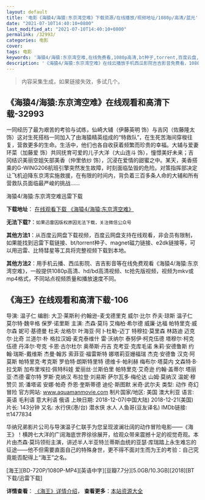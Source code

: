 ```yaml
---
layout: default
title: '电影《海猿4/海猿:东京湾空难》下载资源/在线播放/视频地址/1080p/高清/蓝光'
date: "2021-07-10T14:40:10+0800"
last_modified_at: "2021-07-10T14:40:10+0800"
permalink: /32993/
categories: 电影
cover:
tags: 电影
keywords: '海猿4/海猿:东京湾空难,在线免费看,1080p高清,bt种子,torrent,百度云盘,magnet,磁力链,迅雷下载资源'
description: '《海猿4/海猿:东京湾空难》在线云播放手机西瓜影院吉吉影音免费看，1080p高清bd/hd未删减完整版和tc抢先枪版，mkv/mp4格式，附带bt/torrent种子、magnet/磁力链、百度云盘、网盘资源迅雷下载链接'
---
```


>内容采集生成，如果链接失效，多试几个。


## 《海猿4/海猿:东京湾空难》在线观看和高清下载-32993

一同经历了最为艰苦的考验与试练，仙崎大辅（伊藤英明 饰）与吉冈（佐藤隆太 饰）这对生死搭档一同加入了由海猿精英组成的“特救队&rdquo;，在生死苦海间穿梭往复，营救更多的生命。生活中，他们也各自收获着频繁而珍贵的幸福。大辅与爱妻环菜（加藤爱 饰）共同抚育可爱的儿子大洋（大山连斗 饰），憧憬美好未来；吉冈结识美丽空姐矢部美香（仲里依纱 饰），沉浸在爱情的甜蜜之中。某天，美香搭乘的G-WING206航班引擎突然发生故障，时刻面临坠毁的危险。对策指挥部决定让飞机迫降东京湾实施救援，在有限的时间内，背负着三百多条人命的大辅和所有营救队员面临最严峻的挑战&hellip;…


海猿4/海猿:东京湾空难迅雷下载

**下载地址**： [在线观看下载 《海猿4/海猿:东京湾空难》](https://www.993dy.com//vod-detail-id-15785.html) 


**无法下载?**：`如果迅雷因版权原因无法下载，关注微信公众号 `

**其他方法1**：从百度云网盘下载视频，百度云网盘支持在线观看，非会员有限制，如果能找到迅雷下载链接、bt/torrent种子、magnet磁力链接、e2dk链接等，可以用迅雷、比特彗星等工具将完整视频下载到本地。

**其他方法2**：用手机云播、西瓜影院、吉吉影音等在线免费观看《海猿4/海猿:东京湾空难》，一般提供1080p高清、hd/bd高清视频、tc抢先版视频，视频为mkv或mp4格式，不同站点视频质量和播放速度不同。


## 《海王》在线观看和高清下载-106

导演: 温子仁 编剧: 大卫·莱斯利·约翰逊-麦戈德里克 威尔·比尔 乔夫·琼斯 温子仁 莫尔特·魏辛格 保罗·诺里斯 主演: 杰森·莫玛 艾梅柏·希尔德 威廉·达福 帕特里克·威尔森 妮可·基德曼 杜夫·龙格尔 叶海亚·阿卜杜勒-迈丁 特穆拉·莫里森 林路迪 迈克尔·比奇 兰道尔·朴 格拉汉姆·麦克泰维什 雷·沃纳尔 泰努伊·柯克伍德 塔穆尔·柯克伍德 丹泽尔·夸克 卡恩·古尔杜尔 奥蒂斯·丹吉 克考亚·克库毛诺 朱莉·安德鲁斯 约翰·瑞斯-戴维斯 杰曼·翰苏 索菲亚·福雷斯特 娜塔莉亚姗福瑞 杰克·安德鲁 汉克·阿莫斯 帕特里克·考克斯 罗伯特·朗斯特里特 德维卡·帕利赫 梅布尔·塔莫内 文森特·B·拉戈斯 加布里埃拉·佩特科娃 爱丽丝·兰斯伯里 帕特里克·艾奇逊 约翰·盖蒂尔 塔丽亚·杰德·霍尔特 罗斯·克纳汉 布拉登·刘易斯 萨尔瓦多·梅伦达 山姆·莫纳汉 温妮·穆赞贝 凯·潘塔诺 安娜·帕奇 乔恩·奎斯蒂德 迪伦·斯图默 米奇·武尔夫 类型: 动作 奇幻 冒险 官方网站: www.aquamanmovie.com 制片国家/地区: 美国 澳大利亚 语言: 英语 毛利语 意大利语 俄语 上映日期: 2018-12-07(中国大陆) 2018-12-21(美国) 片长: 143分钟 又名: 水行侠(港/台) 潜水侠 水人 人鱼哥(豆友译名) IMDb链接: tt1477834

华纳兄弟影片公司与导演温子仁联手为您呈现波澜壮阔的动作冒险电影——《海王》！横跨七大洋的广阔海底世界徐徐展开，给观众带来震撼十足的视觉奇观。本片由杰森·莫玛领衔主演，讲述半人半亚特兰蒂斯血统的亚瑟·库瑞踏上永生难忘的征途——他不但需要直面自己的特殊身世，更不得不面对生而为王的考验：自己究竟能否配得上“海王”之名。


[海王][BD-720P/1080P-MP4][英语中字][豆瓣7.7分][5.0GB/10.3GB][2018][BT下载/迅雷下载]

**详情查看**： [《海王》详情介绍](/movie/106/)， **查看更多**：[本站资源大全](/movie/t/all/)

